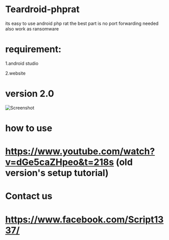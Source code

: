 # Teardroid-phprat


its easy to use android php rat the best part is no port forwarding needed also work as ransomware 

# requirement:
1.android studio

2.website

# version 2.0 

![Screenshot](https://github.com/ScRiPt1337/Teardroid-phprat/blob/master/Capture.PNG)

# how to use

# https://www.youtube.com/watch?v=dGe5caZHpeo&t=218s     (old version's setup tutorial)

# Contact us

# https://www.facebook.com/Script1337/
